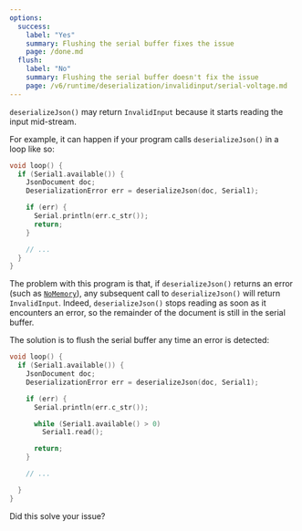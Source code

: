 ```yaml
---
options:
  success:
    label: "Yes"
    summary: Flushing the serial buffer fixes the issue
    page: /done.md
  flush:
    label: "No"
    summary: Flushing the serial buffer doesn't fix the issue
    page: /v6/runtime/deserialization/invalidinput/serial-voltage.md
---    
```


`deserializeJson()` may return `InvalidInput` because it starts reading the input mid-stream.

For example, it can happen if your program calls `deserializeJson()` in a loop like so:

```c++
void loop() {
  if (Serial1.available()) {
    JsonDocument doc;
    DeserializationError err = deserializeJson(doc, Serial1);

    if (err) {
      Serial.println(err.c_str());
      return;
    }

    // ...
  }
}
```

The problem with this program is that, if `deserializeJson()` returns an error (such as [`NoMemory`](/v7/api/misc/deserializationerror/#nomemory)), any subsequent call to `deserializeJson()` will return `InvalidInput`. Indeed, `deserializeJson()` stops reading as soon as it encounters an error, so the remainder of the document is still in the serial buffer.

The solution is to flush the serial buffer any time an error is detected:

```c++
void loop() {
  if (Serial1.available()) {
    JsonDocument doc;
    DeserializationError err = deserializeJson(doc, Serial1);

    if (err) {
      Serial.println(err.c_str());

      while (Serial1.available() > 0)
        Serial1.read();

      return;
    }

    // ...

  }
}
```

Did this solve your issue?
